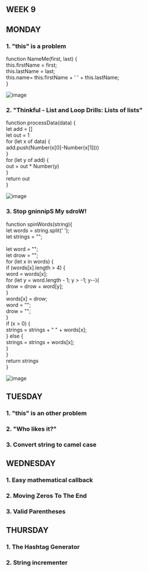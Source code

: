 ## WEEK 9

## MONDAY
### 1. "this" is a problem

function NameMe(first, last) { <br>
    this.firstName = first; <br>
    this.lastName = last; <br>
    this.name= this.firstName + ' ' + this.lastName; <br>
} <br>

![image](https://github.com/faviola14/core-code-readme/assets/98840536/4649e37c-9458-4089-8076-cd0979b1db66)


### 2. "Thinkful - List and Loop Drills: Lists of lists"

function processData(data) { <br>
    let add = [] <br>
    let out = 1 <br>
    for (let x of data) { <br>
        add.push(Number(x[0]-Number(x[1])))  <br>
    } <br>
    for (let y of add) { <br>
        out = out * Number(y)   <br>
    } <br>
    return out <br>
} <br>

![image](https://github.com/faviola14/core-code-readme/assets/98840536/0795c033-bb59-4ec9-add0-d4bf1d6616c9)


### 3. Stop gninnipS My sdroW!

function spinWords(string){ <br>
    let words = string.split(' '); <br>
    let strings = ""; <br> <br>
    let word = ""; <br>
    let drow = ""; <br>
    for (let x in words) { <br>
        if (words[x].length > 4) { <br>
            word = words[x]; <br>
            for (let y = word.length - 1; y > -1; y--){ <br>
                drow = drow + word[y]; <br>
            } <br>
            words[x] = drow; <br>
            word = ""; <br>
            drow = ""; <br>
        } <br>
        if (x > 0) { <br>
            strings = strings + " " + words[x]; <br>
        } else { <br>
            strings = strings + words[x]; <br>
        } <br>
    } <br>
    return strings <br>
} <br>

![image](https://github.com/faviola14/core-code-readme/assets/98840536/ec069944-e9c5-4317-bc1d-83a9c1962c4a)


## TUESDAY
### 1. "this" is an other problem
### 2. "Who likes it?"
### 3. Convert string to camel case

## WEDNESDAY
### 1. Easy mathematical callback
### 2. Moving Zeros To The End
### 3. Valid Parentheses


## THURSDAY
### 1. The Hashtag Generator
### 2. String incrementer
